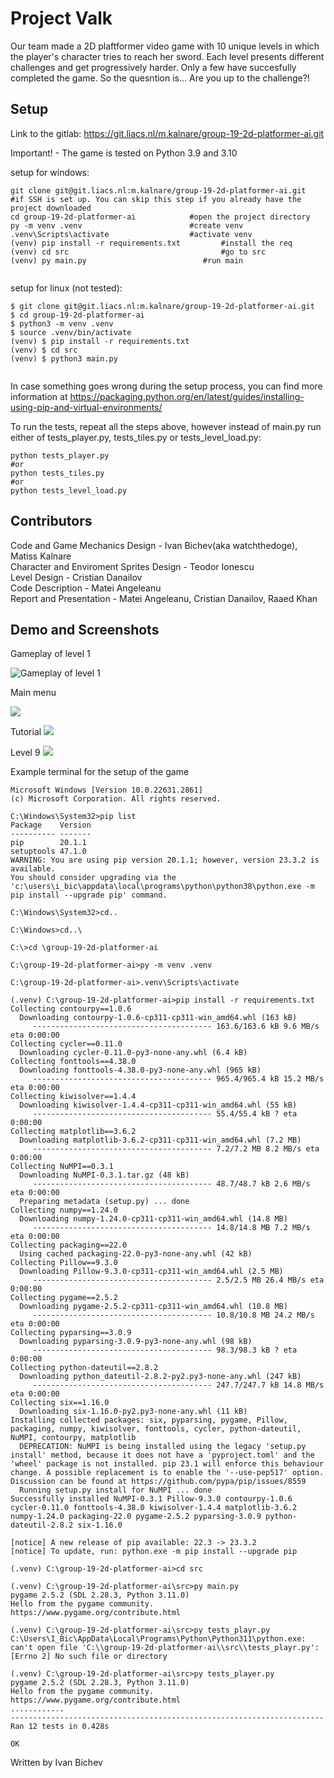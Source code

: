 # Project Valk

Our team made a 2D plaftformer video game with 10 unique levels in which the player's character tries to reach her sword.
Each level presents different challenges and get progressively harder. Only a few have succesfully completed the game. So the quesntion is... Are you up to the challenge?!




## Setup

Link to the gitlab: https://git.liacs.nl/m.kalnare/group-19-2d-platformer-ai.git

Important! - The game is tested on Python 3.9 and 3.10


setup for windows:
```
git clone git@git.liacs.nl:m.kalnare/group-19-2d-platformer-ai.git  #if SSH is set up. You can skip this step if you already have the project downloaded 
cd group-19-2d-platformer-ai            #open the project directory
py -m venv .venv                        #create venv 
.venv\Scripts\activate                  #activate venv
(venv) pip install -r requirements.txt         #install the req
(venv) cd src                                  #go to src
(venv) py main.py                          #run main


```

setup for linux (not tested):

```
$ git clone git@git.liacs.nl:m.kalnare/group-19-2d-platformer-ai.git
$ cd group-19-2d-platformer-ai  
$ python3 -m venv .venv
$ source .venv/bin/activate
(venv) $ pip install -r requirements.txt
(venv) $ cd src
(venv) $ python3 main.py        


```
In case something goes wrong during the setup process, you can find more information at https://packaging.python.org/en/latest/guides/installing-using-pip-and-virtual-environments/ 

To run the tests, repeat all the steps above, however instead of main.py run either of tests_player.py, tests_tiles.py or tests_level_load.py:


```
python tests_player.py
#or
python tests_tiles.py
#or
python tests_level_load.py
```

## Contributors

Code and Game Mechanics Design - Ivan Bichev(aka watchthedoge), Matiss Kalnare <br>
Character and Enviroment Sprites Design - Teodor Ionescu  <br>
Level Design - Cristian Danailov <br>
Code Description - Matei Angeleanu <br>
Report and Presentation - Matei Angeleanu, Cristian Danailov, Raaed Khan <br>

## Demo and Screenshots 


Gameplay of level 1

![Gameplay of level 1](./Assets/gifs/AnimationValk1.gif)

Main menu

![](./Assets/gifs/Screenshot1.png)

Tutorial
![](./Assets/gifs/Screenshot2.png)

Level 9
![](./Assets/gifs/Screenshot3.png)

Example terminal for the setup of the game
```
Microsoft Windows [Version 10.0.22631.2861]
(c) Microsoft Corporation. All rights reserved.

C:\Windows\System32>pip list
Package    Version
---------- -------
pip        20.1.1
setuptools 47.1.0
WARNING: You are using pip version 20.1.1; however, version 23.3.2 is available.
You should consider upgrading via the 'c:\users\i_bic\appdata\local\programs\python\python38\python.exe -m pip install --upgrade pip' command.

C:\Windows\System32>cd..

C:\Windows>cd..\

C:\>cd \group-19-2d-platformer-ai

C:\group-19-2d-platformer-ai>py -m venv .venv

C:\group-19-2d-platformer-ai>.venv\Scripts\activate

(.venv) C:\group-19-2d-platformer-ai>pip install -r requirements.txt
Collecting contourpy==1.0.6
  Downloading contourpy-1.0.6-cp311-cp311-win_amd64.whl (163 kB)
     ---------------------------------------- 163.6/163.6 kB 9.6 MB/s eta 0:00:00
Collecting cycler==0.11.0
  Downloading cycler-0.11.0-py3-none-any.whl (6.4 kB)
Collecting fonttools==4.38.0
  Downloading fonttools-4.38.0-py3-none-any.whl (965 kB)
     ---------------------------------------- 965.4/965.4 kB 15.2 MB/s eta 0:00:00
Collecting kiwisolver==1.4.4
  Downloading kiwisolver-1.4.4-cp311-cp311-win_amd64.whl (55 kB)
     ---------------------------------------- 55.4/55.4 kB ? eta 0:00:00
Collecting matplotlib==3.6.2
  Downloading matplotlib-3.6.2-cp311-cp311-win_amd64.whl (7.2 MB)
     ---------------------------------------- 7.2/7.2 MB 8.2 MB/s eta 0:00:00
Collecting NuMPI==0.3.1
  Downloading NuMPI-0.3.1.tar.gz (48 kB)
     ---------------------------------------- 48.7/48.7 kB 2.6 MB/s eta 0:00:00
  Preparing metadata (setup.py) ... done
Collecting numpy==1.24.0
  Downloading numpy-1.24.0-cp311-cp311-win_amd64.whl (14.8 MB)
     ---------------------------------------- 14.8/14.8 MB 7.2 MB/s eta 0:00:00
Collecting packaging==22.0
  Using cached packaging-22.0-py3-none-any.whl (42 kB)
Collecting Pillow==9.3.0
  Downloading Pillow-9.3.0-cp311-cp311-win_amd64.whl (2.5 MB)
     ---------------------------------------- 2.5/2.5 MB 26.4 MB/s eta 0:00:00
Collecting pygame==2.5.2
  Downloading pygame-2.5.2-cp311-cp311-win_amd64.whl (10.8 MB)
     ---------------------------------------- 10.8/10.8 MB 24.2 MB/s eta 0:00:00
Collecting pyparsing==3.0.9
  Downloading pyparsing-3.0.9-py3-none-any.whl (98 kB)
     ---------------------------------------- 98.3/98.3 kB ? eta 0:00:00
Collecting python-dateutil==2.8.2
  Downloading python_dateutil-2.8.2-py2.py3-none-any.whl (247 kB)
     ---------------------------------------- 247.7/247.7 kB 14.8 MB/s eta 0:00:00
Collecting six==1.16.0
  Downloading six-1.16.0-py2.py3-none-any.whl (11 kB)
Installing collected packages: six, pyparsing, pygame, Pillow, packaging, numpy, kiwisolver, fonttools, cycler, python-dateutil, NuMPI, contourpy, matplotlib
  DEPRECATION: NuMPI is being installed using the legacy 'setup.py install' method, because it does not have a 'pyproject.toml' and the 'wheel' package is not installed. pip 23.1 will enforce this behaviour change. A possible replacement is to enable the '--use-pep517' option. Discussion can be found at https://github.com/pypa/pip/issues/8559
  Running setup.py install for NuMPI ... done
Successfully installed NuMPI-0.3.1 Pillow-9.3.0 contourpy-1.0.6 cycler-0.11.0 fonttools-4.38.0 kiwisolver-1.4.4 matplotlib-3.6.2 numpy-1.24.0 packaging-22.0 pygame-2.5.2 pyparsing-3.0.9 python-dateutil-2.8.2 six-1.16.0

[notice] A new release of pip available: 22.3 -> 23.3.2
[notice] To update, run: python.exe -m pip install --upgrade pip

(.venv) C:\group-19-2d-platformer-ai>cd src

(.venv) C:\group-19-2d-platformer-ai\src>py main.py
pygame 2.5.2 (SDL 2.28.3, Python 3.11.0)
Hello from the pygame community. https://www.pygame.org/contribute.html

(.venv) C:\group-19-2d-platformer-ai\src>py tests_playr.py
C:\Users\I_Bic\AppData\Local\Programs\Python\Python311\python.exe: can't open file 'C:\\group-19-2d-platformer-ai\\src\\tests_playr.py': [Errno 2] No such file or directory

(.venv) C:\group-19-2d-platformer-ai\src>py tests_player.py
pygame 2.5.2 (SDL 2.28.3, Python 3.11.0)
Hello from the pygame community. https://www.pygame.org/contribute.html
............
----------------------------------------------------------------------
Ran 12 tests in 0.428s

OK
```









Written by Ivan Bichev
